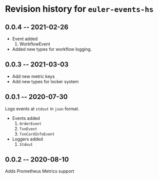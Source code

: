 # Revision history for `euler-events-hs`

## 0.0.4 -- 2021-02-26

* Event added
  1. WorkflowEvent
* Added new types for workflow logging.

## 0.0.3 -- 2021-03-03

* Add new metric keys
* Add new types for locker system
## 0.0.1 -- 2020-07-30

Logs events at `stdout` in `json` format.

* Events added
  1. `OrderEvent`
  2. `TxnEvent`
  3. `TxnCardInfoEvent`
* Loggers added
  1. `Stdout`

## 0.0.2 -- 2020-08-10
Adds Prometheus Metrics support

